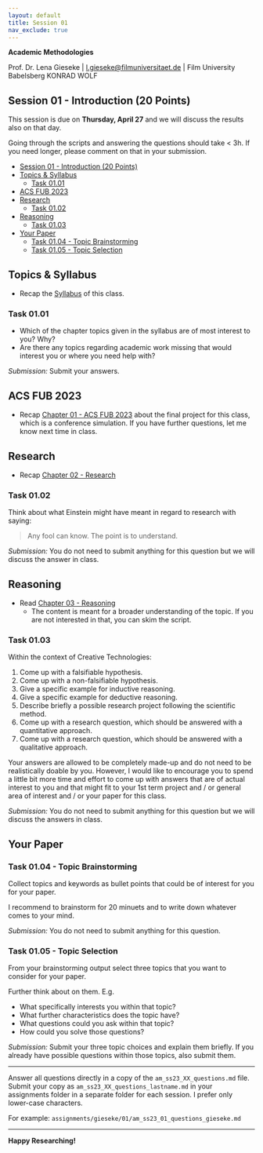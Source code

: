 ```yaml
---
layout: default
title: Session 01
nav_exclude: true
---
```


**Academic Methodologies**
  
Prof. Dr. Lena Gieseke \| l.gieseke@filmuniversitaet.de \| Film University Babelsberg KONRAD WOLF

## Session 01 - Introduction (20 Points)

This session is due on **Thursday, April 27** and we will discuss the results also on that day.  

Going through the scripts and answering the questions should take < 3h. If you need longer, please comment on that in your submission.

* [Session 01 - Introduction (20 Points)](#session-01---introduction-20-points)
* [Topics \& Syllabus](#topics--syllabus)
    * [Task 01.01](#task-0101)
* [ACS FUB 2023](#acs-fub-2023)
* [Research](#research)
    * [Task 01.02](#task-0102)
* [Reasoning](#reasoning)
    * [Task 01.03](#task-0103)
* [Your Paper](#your-paper)
    * [Task 01.04 - Topic Brainstorming](#task-0104---topic-brainstorming)
    * [Task 01.05 - Topic Selection](#task-0105---topic-selection)


## Topics & Syllabus

* Recap the [Syllabus](../../index.md) of this class.

### Task 01.01

* Which of the chapter topics given in the syllabus are of most interest to you? Why?
* Are there any topics regarding academic work missing that would interest you or where you need help with?
  
*Submission:* Submit your answers.

## ACS FUB 2023

* Recap [Chapter 01 - ACS FUB 2023](../../02_scripts/am_ss23_01_conference_script.md) about the final project for this class, which is a conference simulation. If you have further questions, let me know next time in class.

## Research

* Recap [Chapter 02 - Research](../../02_scripts/am_ss23_02_research_script.md)

### Task 01.02

Think about what Einstein might have meant in regard to research with saying:

   > Any fool can know. The point is to understand.

*Submission:* You do not need to submit anything for this question but we will discuss the answer in class.

## Reasoning

* Read [Chapter 03 - Reasoning](../../02_scripts/am_ss23_03_reasoning_script.md)
    * The content is meant for a broader understanding of the topic. If you are not interested in that, you can skim the script. 

### Task 01.03

Within the context of Creative Technologies:

1. Come up with a falsifiable hypothesis.
2. Come up with a non-falsifiable hypothesis.
3. Give a specific example for inductive reasoning.
4. Give a specific example for deductive reasoning.
5. Describe briefly a possible research project following the scientific method.
6. Come up with a research question, which should be answered with a quantitative approach.
7. Come up with a research question, which should be answered with a qualitative approach.

Your answers are allowed to be completely made-up and do not need to be realistically doable by you. However, I would like to encourage you to spend a little bit more time and effort to come up with answers that are of actual interest to you and that might fit to your 1st term project and / or general area of interest and / or your paper for this class. 

*Submission:* You do not need to submit anything for this question but we will discuss the answers in class.

## Your Paper

### Task 01.04 - Topic Brainstorming

Collect topics and keywords as bullet points that could be of interest for you for your paper.  

I recommend to brainstorm for 20 minuets and to write down whatever comes to your mind.

*Submission:* You do not need to submit anything for this question.

### Task 01.05 - Topic Selection

From your brainstorming output select three topics that you want to consider for your paper. 

Further think about on them. E.g. 

* What specifically interests you within that topic? 
* What further characteristics does the topic have? 
* What questions could you ask within that topic? 
* How could you solve those questions? 


*Submission:* Submit your three topic choices and explain them briefly. If you already have possible questions within those topics, also submit them.

---

Answer all questions directly in a copy of the `am_ss23_XX_questions.md` file. Submit your copy as `am_ss23_XX_questions_lastname.md` in your assignments folder in a separate folder for each session. I prefer only lower-case characters.

For example: `assignments/gieseke/01/am_ss23_01_questions_gieseke.md`

---

**Happy Researching!**
